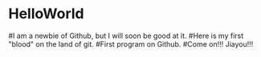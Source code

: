 # HelloWorld
#I am a newbie of Github, but I will soon be good at it. 
#Here is my first "blood" on the land of git.
#First program on Github.
#Come on!!! Jiayou!!!


